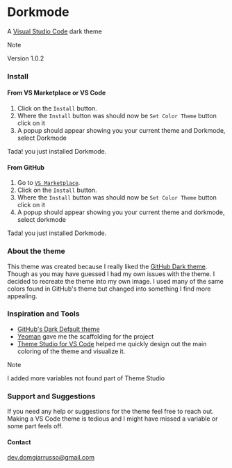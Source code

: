 # Dorkmode

A [Visual Studio Code](https://code.visualstudio.com/) dark theme

> [!NOTE]
> Version 1.0.2

### Install

#### From VS Marketplace or VS Code

1. Click on the `Install` button.
2. Where the `Install` button was should now be `Set Color Theme` button click on it
3. A popup should appear showing you your current theme and Dorkmode, select Dorkmode

Tada! you just installed Dorkmode.

#### From GitHub

1. Go to [`VS Marketplace`](https://marketplace.visualstudio.com/items?itemName=DomGiarrusso.dorkmode).
2. Click on the `Install` button.
3. Where the `Install` button was should now be `Set Color Theme` button click on it
4. A popup should appear showing you your current theme and dorkmode, select dorkmode

Tada! you just installed Dorkmode.

### About the theme

This theme was created because I really liked the [GitHub Dark theme](https://marketplace.visualstudio.com/items?itemName=GitHub.github-vscode-theme). Though as you may have guessed I had my own issues with the theme. I decided to recreate the theme into my own image. I used many of the same colors found in GitHub's theme but changed into something I find more appealing.

### Inspiration and Tools

-   [GitHub's Dark Default theme](https://marketplace.visualstudio.com/items?itemName=GitHub.github-vscode-theme)
-   [Yeoman](https://yeoman.io/) gave me the scaffolding for the project
-   [Theme Studio for VS Code](https://themes.vscode.one/) helped me quickly design out the main coloring of the theme and visualize it.

> [!NOTE]
> I added more variables not found part of Theme Studio

### Support and Suggestions

If you need any help or suggestions for the theme feel free to reach out. Making a VS Code theme is tedious and I might have missed a variable or some part feels off.

#### Contact

dev.domgiarrusso@gmail.com
